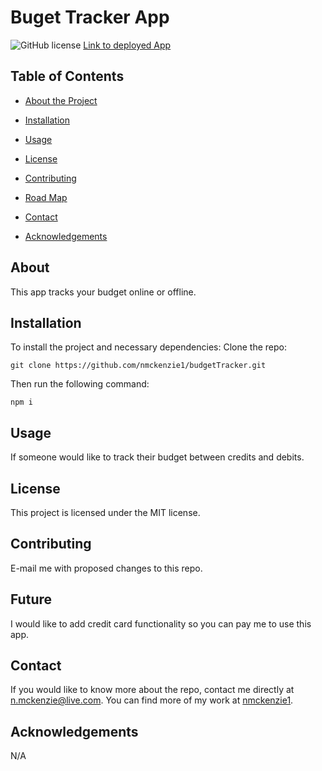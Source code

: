 # Buget Tracker App
  ![GitHub license](https://img.shields.io/badge/license-MIT-blue.svg)
   [Link to deployed App](https://polar-savannah-67025.herokuapp.com/)
  
  
  ## Table of Contents 
  * [About the Project](#about)
  
  * [Installation](#installation)
  
  * [Usage](#usage)
    
  * [License](#license)

  * [Contributing](#contributing)

  * [Road Map](#future)
  
  * [Contact](#contact)
  
  * [Acknowledgements](#acknowledgements)
  
  ## About
  
  This app tracks your budget online or offline.
  
  ## Installation
  
  To install the project and necessary dependencies:
  Clone the repo:
  ```
  git clone https://github.com/nmckenzie1/budgetTracker.git
  ```
  Then run the following command:
  ```
  npm i
  ```
  
  ## Usage
  
  If someone would like to track their budget between credits and debits.
  
  ## License
  
  This project is licensed under the MIT license.
    
  ## Contributing
  
  E-mail me with proposed changes to this repo.

  ## Future

  I would like to add credit card functionality so you can pay me to use this app.
  
  ## Contact
  
  If you would like to know more about the repo, contact me directly at n.mckenzie@live.com. You can find more of my work at [nmckenzie1](https://github.com/nmckenzie1/).

  ## Acknowledgements
  N/A
  
  
